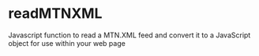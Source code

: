 # readMTNXML
Javascript function to read a MTN.XML feed and convert it to a JavaScript object for use within your web page
